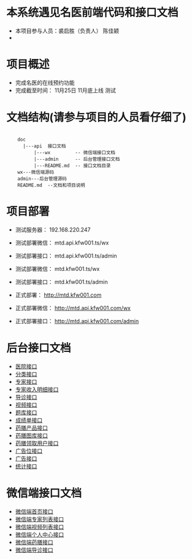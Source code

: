 ﻿
# 本系统遇见名医前端代码和接口文档

- 本项目参与人员：裘启胜（负责人） 陈佳颖
-

# 项目概述

- 完成名医的在线预约功能
- 完成截至时间： 11月25日  11月底上线 测试

# 文档结构(请参与项目的人员看仔细了)

```text

    doc
      |---api  接口文档
          |---wx         -- 微信端接口文档
          |---admin      -- 后台管理接口文档
          |---README.md  -- 接口文档目录
    wx---微信端源码
    admin---后台管理源码
    README.md  --文档和项目说明

```
# 项目部署

- 测试服务器： 192.168.220.247
- 测试部署微信： mtd.api.kfw001.ts/wx
- 测试部署接口： mtd.api.kfw001.ts/admin

- 测试部署微信： mtd.kfw001.ts/wx
- 测试部署接口： mtd.kfw001.ts/admin

- 正式部署：     http://mtd.kfw001.com
- 正式部署微信： http://mtd.api.kfw001.com/wx
- 正式部署接口： http://mtd.api.kfw001.com/admin


# 后台接口文档
- [ 医院接口 ](/doc/api/admin/Hospital.md)
- [ 分类接口 ](/doc/api/admin/Category.md)
- [ 专家接口 ](/doc/api/admin/Expert.md)
- [ 专家收入明细接口 ](/doc/api/README.md)
- [ 导诊接口 ](/doc/api/admin/Guide.md)
- [ 视频接口 ](/doc/api/admin/Video.md)
- [ 题库接口 ](/doc/api/admin/Question.md)
- [ 成绩单接口 ](/doc/api/admin/Report.md)
- [ 药膳产品接口 ](/doc/api/admin/Goods.md)
- [ 药膳图库接口 ](/doc/api/admin/Imgs.md)
- [ 药膳领取用户接口 ](/doc/api/admin/Recipient.md)
- [ 广告位接口 ](/doc/api/admin/Place.md)
- [ 广告接口 ](/doc/api/admin/Ads.md)
- [ 统计接口 ](/doc/api/admin/Count.md)


# 微信端接口文档
- [ 微信端首页接口 ](/doc/api/wx/Home.md)
- [ 微信端专家列表接口 ](/doc/api/wx/Elist.md)
- [ 微信端视频列表接口 ](/doc/api/wx/Video.md)
- [ 微信端个人中心接口 ](/doc/api/wx/Personal.md)
- [ 微信端药膳接口 ](/doc/api/wx/Goods.md)
- [ 微信端导诊接口 ](/doc/api/wx/Guide.md)
